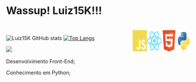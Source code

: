 <h1> Wassup! Luiz15K!!!</h1>
<div align="left">
  
 </div>

<div style="display: inline_block"><br>
  <img align="right" alt="15K-Python" height="60" width="40" src="https://raw.githubusercontent.com/devicons/devicon/master/icons/python/python-original.svg">
  <img align="right" alt="15K-HTML" height="60" width="40" src="https://raw.githubusercontent.com/devicons/devicon/master/icons/html5/html5-original.svg">
  <img align="right" alt="15K-React" height="60" width="40" src="https://raw.githubusercontent.com/devicons/devicon/master/icons/react/react-original.svg">
  <img align="right" alt="15K-Js" height="60" width="40" src="https://raw.githubusercontent.com/devicons/devicon/master/icons/javascript/javascript-plain.svg">
  
</div>


![Luiz15K GitHub stats](https://github-readme-stats.vercel.app/api?username=Luiz15K&show_icons=true&theme=dark)
[![Top Langs](https://github-readme-stats.vercel.app/api/top-langs/?username=Luiz15K&exclude_repo=github-readme-stats,anuraghazra.github.io)](https://github.com/Luiz15K/github-readme-stats)

  <div>
    <a href="mailto:luizguilherme011@gmail.com"><img src="https://img.shields.io/badge/Gmail-D14836?style=for-the-badge&logo=gmail&logoColor=white" target="_blank"></a>
       <p style = "font:cursive">
Desenvolvimento Front-End;<p>
Conhecimento em Python;
</p>

  </div>

 



  
